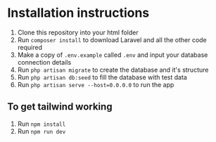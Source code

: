 # Installation instructions

1. Clone this repository into your html folder
2. Run `composer install` to download Laravel and all the other code required
3. Make a copy of `.env.example` called `.env` and input your database connection details
4. Run `php artisan migrate` to create the database and it's structure
5. Run `php artisan db:seed` to fill the database with test data
6. Run `php artisan serve --host=0.0.0.0` to run the app

## To get tailwind working
1. Run `npm install`
2. Run `npm run dev`


